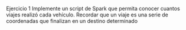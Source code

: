Ejercicio 1
Implemente un script de Spark que permita conocer cuantos viajes realizó cada vehículo. 
Recordar que un viaje es una serie de coordenadas que finalizan en un destino determinado

